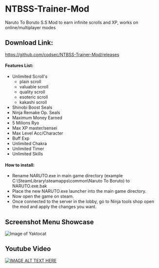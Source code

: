 # NTBSS-Trainer-Mod
Naruto To Boruto S.S Mod to earn infinite scrolls and XP, works on online/multiplayer modes

## Download Link:
https://github.com/codsec/NTBSS-Trainer-Mod/releases

#### Features List:
- Unlimited Scroll's
    - plain scroll
    - valuable scroll
    - quality scroll
    - esoteric scroll
    - kakashi scroll
- Shinobi Boost Seals
- Ninja Remake Op. Seals
- Maximum Money Earned
- 5 Milions Ryo
- Max XP master/sensei
- Max Level Acc/Character 
- Buff Exp
- Unlimited Chakra
- Unlimited Timer
- Unlimited Skills

#### How to install:
- Rename NARUTO.exe in main game directory (example C:\SteamLibrary\steamapps\common\Naruto To Boruto) to NARUTO.exe.bak
- Place the new NARUTO.exe launcher into the main game directory.
- Now open the game on steam.
- Once connected to the server in the lobby, go to Ninja tools shop open the mod and apply the changes you want.

## Screenshot Menu Showcase
![Image of Yaktocat](https://i.imgur.com/B19GzBy.png)

## Youtube Video
[![IMAGE ALT TEXT HERE](https://img.youtube.com/vi/3Se4yB76r5A/0.jpg)](https://www.youtube.com/watch?v=ewKzIlKEBYg)

